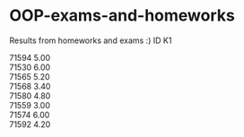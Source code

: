 # OOP-exams-and-homeworks
Results from homeworks and exams
:)
ID K1 </br>

71594 5.00 </br>
71530 6.00 </br>
71565 5.20 </br>
71568 3.40 </br>
71580 4.80 </br>
71559 3.00 </br>
71574 6.00 </br>
71592 4.20 </br>